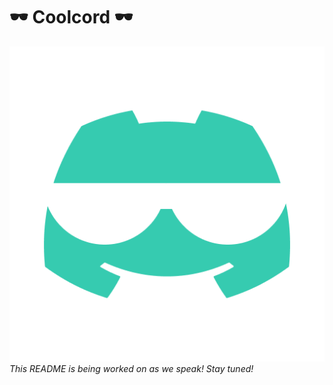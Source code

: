 # 🕶 Coolcord 🕶
![](/assets/brand/coolcord.png)
_This README is being worked on as we speak! Stay tuned!_
